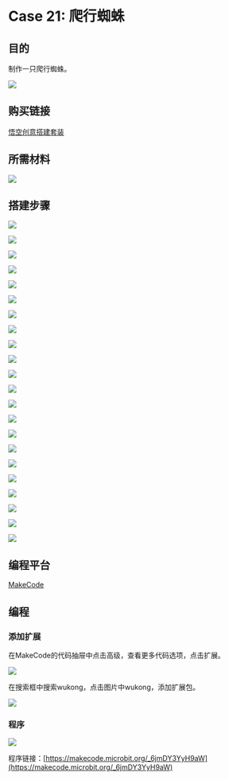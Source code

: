 ﻿# Case 21: 爬行蜘蛛
## 目的
制作一只爬行蜘蛛。

![](https://wiki-media-ef.oss-cn-hongkong.aliyuncs.com//images/Wonder-Building-Kit-case-21-01.png)

## 购买链接

[悟空创意搭建套装](https://item.taobao.com/item.htm?id=649813731275&spm=2015.23436601.0.0)

## 所需材料

![](https://wiki-media-ef.oss-cn-hongkong.aliyuncs.com//images/Wonder-Building-Kit-step-case-21-01.png)
## 搭建步骤


![](https://wiki-media-ef.oss-cn-hongkong.aliyuncs.com//images/Wonder-Building-Kit-step-case-21-02.png)

![](https://wiki-media-ef.oss-cn-hongkong.aliyuncs.com//images/Wonder-Building-Kit-step-case-21-03.png)

![](https://wiki-media-ef.oss-cn-hongkong.aliyuncs.com//images/Wonder-Building-Kit-step-case-21-04.png)

![](https://wiki-media-ef.oss-cn-hongkong.aliyuncs.com//images/Wonder-Building-Kit-step-case-21-05.png)

![](https://wiki-media-ef.oss-cn-hongkong.aliyuncs.com//images/Wonder-Building-Kit-step-case-21-06.png)

![](https://wiki-media-ef.oss-cn-hongkong.aliyuncs.com//images/Wonder-Building-Kit-step-case-21-07.png)

![](https://wiki-media-ef.oss-cn-hongkong.aliyuncs.com//images/Wonder-Building-Kit-step-case-21-08.png)

![](https://wiki-media-ef.oss-cn-hongkong.aliyuncs.com//images/Wonder-Building-Kit-step-case-21-09.png)

![](https://wiki-media-ef.oss-cn-hongkong.aliyuncs.com//images/Wonder-Building-Kit-step-case-21-10.png)

![](https://wiki-media-ef.oss-cn-hongkong.aliyuncs.com//images/Wonder-Building-Kit-step-case-21-11.png)

![](https://wiki-media-ef.oss-cn-hongkong.aliyuncs.com//images/Wonder-Building-Kit-step-case-21-12.png)

![](https://wiki-media-ef.oss-cn-hongkong.aliyuncs.com//images/Wonder-Building-Kit-step-case-21-13.png)

![](https://wiki-media-ef.oss-cn-hongkong.aliyuncs.com//images/Wonder-Building-Kit-step-case-21-14.png)

![](https://wiki-media-ef.oss-cn-hongkong.aliyuncs.com//images/Wonder-Building-Kit-step-case-21-15.png)

![](https://wiki-media-ef.oss-cn-hongkong.aliyuncs.com//images/Wonder-Building-Kit-step-case-21-16.png)

![](https://wiki-media-ef.oss-cn-hongkong.aliyuncs.com//images/Wonder-Building-Kit-step-case-21-17.png)

![](https://wiki-media-ef.oss-cn-hongkong.aliyuncs.com//images/Wonder-Building-Kit-step-case-21-18.png)

![](https://wiki-media-ef.oss-cn-hongkong.aliyuncs.com//images/Wonder-Building-Kit-step-case-21-19.png)

![](https://wiki-media-ef.oss-cn-hongkong.aliyuncs.com//images/Wonder-Building-Kit-step-case-21-20.png)

![](https://wiki-media-ef.oss-cn-hongkong.aliyuncs.com//images/Wonder-Building-Kit-step-case-21-21.png)

![](https://wiki-media-ef.oss-cn-hongkong.aliyuncs.com//images/Wonder-Building-Kit-step-case-21-22.png)

![](https://wiki-media-ef.oss-cn-hongkong.aliyuncs.com//images/Wonder-Building-Kit-step-case-21-23.png)

## 编程平台

[MakeCode](https://makecode.microbit.org/)

## 编程
### 添加扩展
在MakeCode的代码抽屉中点击高级，查看更多代码选项，点击扩展。

![](https://wiki-media-ef.oss-cn-hongkong.aliyuncs.com//images/case-01-03.png)

在搜索框中搜索wukong，点击图片中wukong，添加扩展包。

![](https://wiki-media-ef.oss-cn-hongkong.aliyuncs.com//images/case-01-04.png)





### 程序

![](https://wiki-media-ef.oss-cn-hongkong.aliyuncs.com//images/Wonder-Building-Kit-case-21-04.png)

程序链接：[https://makecode.microbit.org/_6jmDY3YyH9aW](https://makecode.microbit.org/_6jmDY3YyH9aW)
